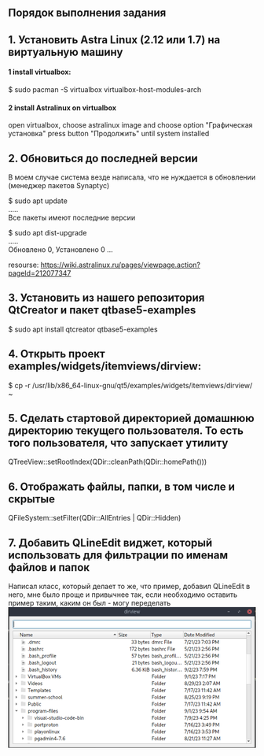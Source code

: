 ## Порядок выполнения задания  
## 1.  Установить Astra Linux (2.12 или 1.7) на виртуальную машину  
  
#### 1 install virtualbox:  
  
$ sudo pacman -S virtualbox virtualbox-host-modules-arch  
  
#### 2 install Astralinux on virtualbox   
  
open virtualbox, choose astralinux image and choose option "Графическая установка" press button "Продолжить" until system installed  
  
## 2.  Обновиться до последней версии  

В моем случае система везде написала, что не нуждается в обновлении (менеджер пакетов Synaptyc)  
  
$ sudo apt update  
.....  
Все пакеты имеют последние версии  
  
$ sudo apt dist-upgrade  
.....  
Обновлено 0, Установлено 0 ...  

resourse: https://wiki.astralinux.ru/pages/viewpage.action?pageId=212077347  
  
## 3.  Установить из нашего репозитория QtCreator и пакет qtbase5-examples  
  
$ sudo apt install qtcreator qtbase5-examples  
  
## 4.  Открыть проект examples/widgets/itemviews/dirview:  
  
$ cp -r /usr/lib/x86_64-linux-gnu/qt5/examples/widgets/itemviews/dirview/ ~  

## 5.  Сделать стартовой директорией домашнюю директорию текущего пользователя. То есть того пользователя, что запускает утилиту  
  
QTreeView::setRootIndex(QDir::cleanPath(QDir::homePath()))  
  
## 6.  Отображать файлы, папки, в том числе и скрытые  
  
QFileSystem::setFilter(QDir::AllEntries | QDir::Hidden)  
  
## 7.  Добавить QLineEdit виджет, который использовать для фильтрации по именам файлов и папок  
  
Написал класс, который делает то же, что пример, добавил QLineEdit в него, мне было проще и привычнее так, если необходимо оставить пример таким, каким он был - могу переделать  
![Alt text](final_program.png "a title")
